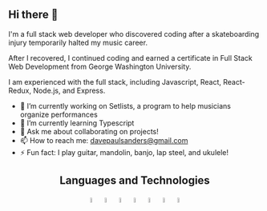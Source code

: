 ## Hi there 👋

I'm a full stack web developer who discovered coding after a skateboarding injury temporarily halted my music career.

 After I recovered, I continued coding and earned a certificate in Full Stack Web Development from George Washington University.
 
 I am experienced with the full stack, including Javascript, React, React-Redux, Node.js, and Express.

- 🔭 I’m currently working on Setlists, a program to help musicians organize performances
- 🌱 I’m currently learning Typescript
- 💬 Ask me about collaborating on projects!
- 📫 How to reach me: davepaulsanders@gmail.com
- ⚡ Fun fact: I play guitar, mandolin, banjo, lap steel, and ukulele!

<h2 align="center">Languages and Technologies</h2>
  <div style="display: flex, justify-content: center, align-items: center, flex-direction: row flex-wrap: nowrap" align="center">
     <img src="https://upload.wikimedia.org/wikipedia/commons/9/99/Unofficial_JavaScript_logo_2.svg" style="width: 5%"/>
     <img src="https://upload.wikimedia.org/wikipedia/commons/a/a7/React-icon.svg" style="width: 5%"/>
     <img src="https://upload.wikimedia.org/wikipedia/commons/3/38/HTML5_Badge.svg" style="width: 5%"/>
     <img src="https://upload.wikimedia.org/wikipedia/commons/6/62/CSS3_logo.svg" style="width: 5%"/>
     <img src="https://upload.wikimedia.org/wikipedia/commons/b/b2/Bootstrap_logo.svg" style="width: 5%"/>
     <img src="https://upload.wikimedia.org/wikipedia/commons/d/d5/Tailwind_CSS_Logo.svg" style="width: 5%"/>
     <img src="https://upload.wikimedia.org/wikipedia/commons/3/3f/Git_icon.svg" style="width: 5%"/>
   
  </div>
